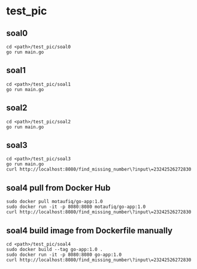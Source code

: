 # test_pic

## soal0
    cd <path>/test_pic/soal0
    go run main.go

## soal1
    cd <path>/test_pic/soal1
    go run main.go

## soal2
    cd <path>/test_pic/soal2
    go run main.go

## soal3
    cd <path>/test_pic/soal3
    go run main.go
    curl http://localhost:8080/find_missing_number\?input\=23242526272830

## soal4 pull from Docker Hub
    sudo docker pull motaufiq/go-app:1.0
    sudo docker run -it -p 8080:8080 motaufiq/go-app:1.0
    curl http://localhost:8080/find_missing_number\?input\=23242526272830

## soal4 build image from Dockerfile manually
    cd <path>/test_pic/soal4
    sudo docker build --tag go-app:1.0 .
    sudo docker run -it -p 8080:8080 go-app:1.0
    curl http://localhost:8080/find_missing_number\?input\=23242526272830

    